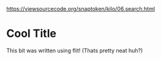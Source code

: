 https://viewsourcecode.org/snaptoken/kilo/06.search.html

# Cool Title
This bit was written using flit! (Thats pretty neat huh?)
